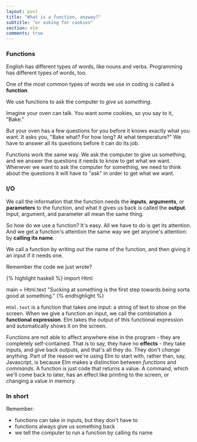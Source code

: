 ```yaml
---
layout: post
title: "What is a function, anyway?"
subtitle: "or asking for cookies"
section: elm
comments: true
---
```


### Functions

English has different types of words, like nouns and verbs. Programming has different types of words, too.

One of the most common types of words we use in coding is called a **function**.

We use functions to ask the computer to *give us something*.

Imagine your oven can talk. You want some cookies, so you say to it, "Bake."

But your oven has a few questions for you before it knows exactly what you want. It asks you, "Bake what? For how long? At what temperature?" We have to answer all its questions before it can do its job.

<!-- //- The oven can't do its job until all its questions are answered, but you don't have to answer all the questions at once. You can answer some, and the oven will remember what you told it. It's like saving your settings.
//-
//- Maybe you always bake for 10 minutes at 350 degrees. So you change the settings on your oven to always bake at that temperature for that amount of time. Now you can bake different things without mentioning the temperature or time again. You bake cookies today, and cake tomorrow - the oven already knows how long and what temperature to bake at.
//-
//- If you need to, you can always reset the settings and start over with a new "bake" request. But the oven will only *run* when it has all its questions answered - in this case, it has a temperature, time, and something raw to bake. -->

Functions work the same way. We ask the computer to give us something, and we answer the questions it needs to know to get what we want. Whenever we want to ask the computer for something, we need to think about the questions it will have to "ask" in order to get what we want.

### I/O

We call the information that the function needs the **inputs**, **arguments**, or **parameters** to the function, and what it gives us back is called the **output**. Input, argument, and parameter all mean the same thing.

So how do we use a function? It's easy. All we have to do is get its attention. And we get a function's attention the same way we get anyone's attention: by **calling its name**.

We call a function by writing out the name of the function, and then giving it an input if it needs one.

<!-- We can answer its questions all at once, and it will run, or we can answer some of them now and keep the function around to run later. -->

Remember the code we just wrote?

{% highlight haskell %}
import Html

main = Html.text "Sucking at something is the first step towards being sorta good at something."
{% endhighlight %}

`Html.text` is a function that takes one input: a string of text to show on the screen. When we give a function an input, we call the combination a **functional expression**. Elm takes the output of this functional expression and automatically shows it on the screen.

Functions are not able to affect anywhere else in the program - they are completely self-contained. That is to say, they have no **effects** - they take inputs, and give back outputs, and that's all they do. They don't *change* anything. Part of the reason we're using Elm to start with, rather than, say, Javascript, is because Elm makes a distinction between *functions* and *commands*. A function is just code that returns a value. A command, which we'll come back to later, has an effect like printing to the screen, or changing a value in memory.

### In short

Remember:

  * functions can take in inputs, but they don't have to
  * functions always give us something back
  * we tell the computer to run a function by calling its name

<!-- [^1]: Technically, "parameter" and "argument" are not *necessarily* the same. Say you have a function:
{% highlight haskell %}
add num1 num2 = num1 + num2

main = Html.text <| toString <| add 3 4
{% endhighlight %}
You would say "the arguments to the function add are '3' and '4'", or "the actual parameters to add are '3' and '4'." That's what actually goes into the function when you call it. On the other hand, you would say, "the formally bound parameters in the add function are num1 and num2", because they're what the function is defined to use. The function, when called, takes the *actual* parameters and *binds* the formal parameter names to those values. -->
